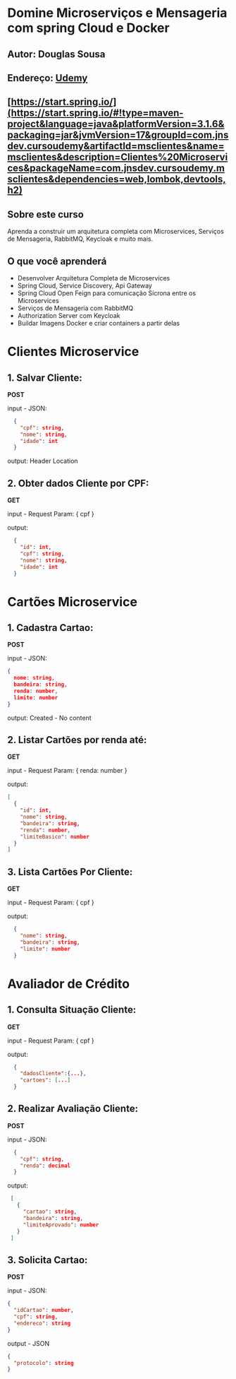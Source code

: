 # Domine Microserviços e Mensageria com spring Cloud e Docker

## Autor: Douglas Sousa

## Endereço: [Udemy](https://www.udemy.com/course/domine-microservicos-e-mensageria-com-spring-cloud-e-docker/)

## [https://start.spring.io/](https://start.spring.io/#!type=maven-project&language=java&platformVersion=3.1.6&packaging=jar&jvmVersion=17&groupId=com.jnsdev.cursoudemy&artifactId=msclientes&name=msclientes&description=Clientes%20Microservices&packageName=com.jnsdev.cursoudemy.msclientes&dependencies=web,lombok,devtools,h2)

## Sobre este curso
Aprenda a construir um arquitetura completa com Microservices, Serviços de Mensageria, RabbitMQ, Keycloak e muito mais.

## O que você aprenderá
- Desenvolver Arquitetura Completa de Microservices
- Spring Cloud, Service Discovery, Api Gateway
- Spring Cloud Open Feign para comunicação Sícrona entre os Microservices
- Serviços de Mensageria com RabbitMQ
- Authorization Server com Keycloak
- Buildar Imagens Docker e criar containers a partir delas

# Clientes Microservice

 ## 1. Salvar Cliente:

  **POST**

  input - JSON: 

  ```JSON
    { 
      "cpf": string, 
      "nome": string, 
      "idade": int 
    }
  ```

  output: Header Location

## 2. Obter dados Cliente por CPF:

   **GET**

   input - Request Param: { cpf }

   output: 

  ```json
    { 
      "id": int, 
      "cpf": string, 
      "nome": string, 
      "idade": int 
    }
  ```

# Cartões Microservice

 ## 1. Cadastra Cartao:
  
  **POST**

  input - JSON: 
  ```json
  { 
    nome: string, 
    bandeira: string, 
    renda: number,
    limite: number 
  }
  ```
  output: Created - No content
  
 ## 2. Listar Cartões por renda até:
  
  **GET**
  
  input - Request Param: { renda: number }
  
  output: 
  ```json
  [
    { 
      "id": int,
      "nome": string, 
      "bandeira": string, 
      "renda": number,
      "limiteBasico": number 
    }
  ]
  ```

## 3. Lista Cartões Por Cliente:
  
  **GET**

  input - Request Param: { cpf }

  output: 
  ```json
    {
      "nome": string, 
      "bandeira": string, 
      "limite": number
    }
  ```  

# Avaliador de Crédito

## 1. Consulta Situação Cliente:
  
  **GET**
  
  input - Request Param: { cpf }
  
  output: 
  ```json
    {
      "dadosCliente":{...}, 
      "cartoes": [...] 
    }
  ```

## 2. Realizar Avaliação Cliente:
  
  **POST**
  
  input - JSON: 
  ```json
    { 
      "cpf": string, 
      "renda": decimal 
    }
  ```
  output: 

   ```json
    [
      { 
        "cartao": string, 
        "bandeira": string, 
        "limiteAprovado": number
      }
    ]
  ```

## 3. Solicita Cartao:

**POST**

input - JSON: 
```json
{ 
  "idCartao": number, 
  "cpf": string, 
  "endereco": string
}
```
output - JSON 
```json
{ 
  "protocolo": string 
}  
```